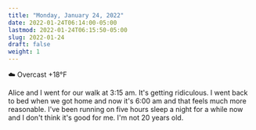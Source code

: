 ```yaml
---
title: "Monday, January 24, 2022"
date: 2022-01-24T06:14:00-05:00
lastmod: 2022-01-24T06:15:50-05:00
slug: 2022-01-24
draft: false
weight: 1
---
```


☁️ Overcast +18°F

Alice and I went for our walk at 3:15 am. It's getting ridiculous. I went back to bed when we got home and now it's 6:00 am and that feels much more reasonable. I've been running on five hours sleep a night for a while now and I don't think it's good for me. I'm not 20 years old.

[//]: # "Exported with love from a post written in Org mode"
[//]: # "- https://github.com/kaushalmodi/ox-hugo"
